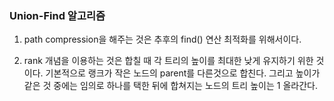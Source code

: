 ### Union-Find 알고리즘

1. path compression을 해주는 것은 추후의 find() 연산 최적화를 위해서이다.

2. rank 개념을 이용하는 것은 합칠 때 각 트리의 높이를 최대한 낮게 유지하기 위한 것이다. 기본적으로 랭크가 작은 노드의 parent를 다른것으로 합친다. 그리고 높이가 같은 것 중에는 임의로 하나를 택한 뒤에 합쳐지는 노드의 트리 높이는 1 올라간다.
